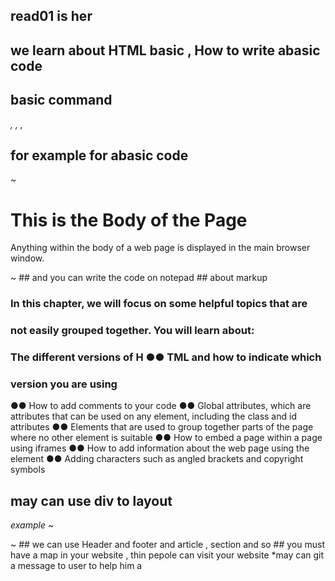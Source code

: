## read01 is her
## we learn about HTML basic , How to write abasic code 
## basic command
*<HTML>,</HTML>*
*<head>,</head>*
*<body>,</body>*
## for example for abasic code
~
<html>
<head>
<title>This is the Title of the Page</title>
</head>
<body>
<h1>This is the Body of the Page</h1>
<p>Anything within the body of a web page is
displayed in the main browser window.</p>
</body>
</html>
~
## and you can write the code on notepad
## about markup

### In this chapter, we will focus on some helpful topics that are
### not easily grouped together. You will learn about:
### The different versions of H ●● TML and how to indicate which
### version you are using
●● How to add comments to your code
●● Global attributes, which are attributes that can be used on
any element, including the class and id attributes
●● Elements that are used to group together parts of the page
where no other element is suitable
●● How to embed a page within a page using iframes
●● How to add information about the web page using the
<meta> element
●● Adding characters such as angled brackets and copyright
symbols
## may can use div to layout
*example*
~
<div id="page">
<div id="header">
<div id="content">
<div id="footer">
~
## we can use Header and footer and article , section and so 
## you must have a map in your website , thin pepole can visit your  website
*may can git a message to user to help him a